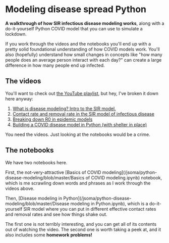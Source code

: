# Modeling disease spread Python

**A walkthrough of how SIR infectious disease modeling works**, along with a do-it-yourself Python COVID model that you can use to simulate a lockdown.

If you work through the videos and the notebooks you'll end up with a pretty solid foundational understanding of how COVID models work. You'll also (hopefully) understand how small changes in concepts like "how many people does an average person interact with each day?" can create a large difference in how many people end up infected.

## The videos

You'll want to check out [the YouTube playlist](https://www.youtube.com/playlist?list=PLewNEVDy7gq1w-CbbPUowTHaHZWSt-Ojc), but hey, I've broken it down here anyway:

1. [What is disease modeling? Intro to the SIR model.](https://www.youtube.com/watch?v=VIlsJas54-g&list=PLewNEVDy7gq1w-CbbPUowTHaHZWSt-Ojc&index=2&t=0s)
2. [Contact rate and removal rate in the SIR model of infectious disease](https://www.youtube.com/watch?v=K0fv4wVwPNY&list=PLewNEVDy7gq1w-CbbPUowTHaHZWSt-Ojc&index=3&t=0s)
3. [Breaking down R0 in epidemic models](https://www.youtube.com/watch?v=7DcSsN3gTu8&list=PLewNEVDy7gq1w-CbbPUowTHaHZWSt-Ojc&index=4&t=0s)
4. [Building a COVID disease model in Python (with shelter in place)](https://www.youtube.com/watch?v=ITUiX5Fpmm4&list=PLewNEVDy7gq1w-CbbPUowTHaHZWSt-Ojc&index=5&t=0s)

You need the videos. Just looking at the notebooks would be a crime.

## The notebooks

We have two notebooks here.

First, the not-very-attractive [Basics of COVID modeling](/jsoma/python-disease-modeling/blob/master/Basics of COVID modeling.ipynb) notebook, which is me scrawling down words and phrases as I work through the videos above.

Then, [Disease modeling in Python](/jsoma/python-disease-modeling/blob/master/Disease modeling in Python.ipynb), which is a do-it-yourself SIR model where you can put in different effective contact rates and removal rates and see how things shake out.   

The first one is not terribly interesting, and you can get all of its contents out of watching the video. The second one is worth taking a peek at, and it also includes some **homework problems!**

